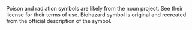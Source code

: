 Poison and radiation symbols are likely from the noun project. See their license for their terms of use. Biohazard symbol is original and recreated from the official description of the symbol.
